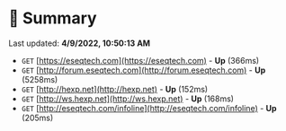 # 📖 Summary
Last updated: **4/9/2022, 10:50:13 AM**

- `GET` [https://eseqtech.com](https://eseqtech.com) - **Up** (366ms)
- `GET` [http://forum.eseqtech.com](http://forum.eseqtech.com) - **Up** (5258ms)
- `GET` [http://hexp.net](http://hexp.net) - **Up** (152ms)
- `GET` [http://ws.hexp.net](http://ws.hexp.net) - **Up** (168ms)
- `GET` [http://eseqtech.com/infoline](http://eseqtech.com/infoline) - **Up** (205ms)
